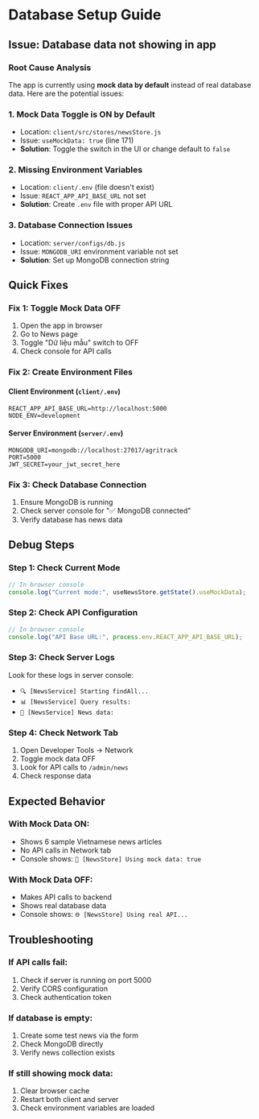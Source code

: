 # Database Setup Guide

## Issue: Database data not showing in app

### Root Cause Analysis

The app is currently using **mock data by default** instead of real database data. Here are the potential issues:

### 1. **Mock Data Toggle is ON by Default**
- Location: `client/src/stores/newsStore.js`
- Issue: `useMockData: true` (line 171)
- **Solution**: Toggle the switch in the UI or change default to `false`

### 2. **Missing Environment Variables**
- Location: `client/.env` (file doesn't exist)
- Issue: `REACT_APP_API_BASE_URL` not set
- **Solution**: Create `.env` file with proper API URL

### 3. **Database Connection Issues**
- Location: `server/configs/db.js`
- Issue: `MONGODB_URI` environment variable not set
- **Solution**: Set up MongoDB connection string

## Quick Fixes

### Fix 1: Toggle Mock Data OFF
1. Open the app in browser
2. Go to News page
3. Toggle "Dữ liệu mẫu" switch to OFF
4. Check console for API calls

### Fix 2: Create Environment Files

#### Client Environment (`client/.env`)
```env
REACT_APP_API_BASE_URL=http://localhost:5000
NODE_ENV=development
```

#### Server Environment (`server/.env`)
```env
MONGODB_URI=mongodb://localhost:27017/agritrack
PORT=5000
JWT_SECRET=your_jwt_secret_here
```

### Fix 3: Check Database Connection
1. Ensure MongoDB is running
2. Check server console for "✅ MongoDB connected"
3. Verify database has news data

## Debug Steps

### Step 1: Check Current Mode
```javascript
// In browser console
console.log("Current mode:", useNewsStore.getState().useMockData);
```

### Step 2: Check API Configuration
```javascript
// In browser console
console.log("API Base URL:", process.env.REACT_APP_API_BASE_URL);
```

### Step 3: Check Server Logs
Look for these logs in server console:
- `🔍 [NewsService] Starting findAll...`
- `📊 [NewsService] Query results:`
- `📰 [NewsService] News data:`

### Step 4: Check Network Tab
1. Open Developer Tools → Network
2. Toggle mock data OFF
3. Look for API calls to `/admin/news`
4. Check response data

## Expected Behavior

### With Mock Data ON:
- Shows 6 sample Vietnamese news articles
- No API calls in Network tab
- Console shows: `🔧 [NewsStore] Using mock data: true`

### With Mock Data OFF:
- Makes API calls to backend
- Shows real database data
- Console shows: `🌐 [NewsStore] Using real API...`

## Troubleshooting

### If API calls fail:
1. Check if server is running on port 5000
2. Verify CORS configuration
3. Check authentication token

### If database is empty:
1. Create some test news via the form
2. Check MongoDB directly
3. Verify news collection exists

### If still showing mock data:
1. Clear browser cache
2. Restart both client and server
3. Check environment variables are loaded
